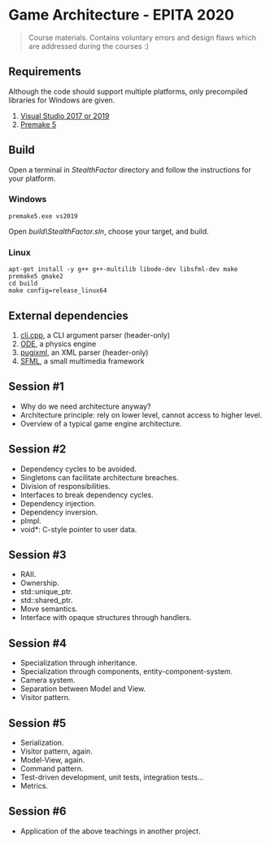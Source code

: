 # Game Architecture - EPITA 2020

> Course materials. Contains voluntary errors and design flaws which are addressed during the courses :)

## Requirements

Although the code should support multiple platforms, only precompiled libraries for Windows are given.

1. [Visual Studio 2017 or 2019](https://www.visualstudio.com/downloads/)
2. [Premake 5](https://premake.github.io/download.html)

## Build

Open a terminal in _StealthFactor_ directory and follow the instructions for your platform.

### Windows

    premake5.exe vs2019

Open _build\StealthFactor.sln_, choose your target, and build.

### Linux

    apt-get install -y g++ g++-multilib libode-dev libsfml-dev make
    premake5 gmake2
    cd build
    make config=release_linux64

## External dependencies

1. [cli.cpp](https://github.com/KoltesDigital/cli.cpp), a CLI argument parser (header-only)
2. [ODE](http://www.ode.org/), a physics engine
3. [pugixml](http://pugixml.org/), an XML parser (header-only)
4. [SFML](https://www.sfml-dev.org/), a small multimedia framework

## Session #1

- Why do we need architecture anyway?
- Architecture principle: rely on lower level, cannot access to higher level.
- Overview of a typical game engine architecture.

## Session #2

- Dependency cycles to be avoided.
- Singletons can facilitate architecture breaches.
- Division of responsibilities.
- Interfaces to break dependency cycles.
- Dependency injection.
- Dependency inversion.
- pImpl.
- void\*: C-style pointer to user data.

## Session #3

- RAII.
- Ownership.
- std::unique_ptr.
- std::shared_ptr.
- Move semantics.
- Interface with opaque structures through handlers.

## Session #4

- Specialization through inheritance.
- Specialization through components, entity-component-system.
- Camera system.
- Separation between Model and View.
- Visitor pattern.

## Session #5

- Serialization.
- Visitor pattern, again.
- Model-View, again.
- Command pattern.
- Test-driven development, unit tests, integration tests...
- Metrics.

## Session #6

- Application of the above teachings in another project.
